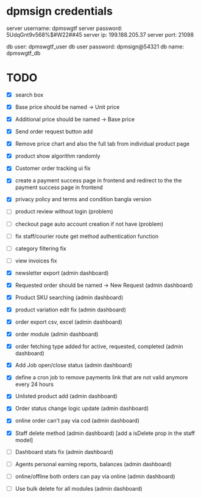 # dpmsign credentials

server username: dpmswgtf
server password: 5UdqGnt9v568%$#W22##45
server ip: 199.188.205.37
server port: 21098

db user: dpmswgtf_user
db user password: dpmsign@54321
db name: dpmswgtf_db

# TODO

- [x] search box
- [x] Base price should be named -> Unit price
- [x] Additional price should be named -> Base price
- [x] Send order request button add
- [x] Remove price chart and also the full tab from individual product page
- [x] product show algorithm randomly
- [x] Customer order tracking ui fix
- [x] create a payment success page in frontend and redirect to the the payment success page in frontend
- [x] privacy policy and terms and condition bangla version

- [ ] product review without login (problem)
- [ ] checkout page auto account creation if not have (problem)

- [ ] fix staff/courier route get method authentication function
- [ ] category filtering fix
- [ ] view invoices fix

- [x] newsletter export (admin dashboard)
- [x] Requested order should be named -> New Request (admin dashboard)
- [x] Product SKU searching (admin dashboard)
- [x] product variation edit fix (admin dashboard)
- [x] order export csv, excel (admin dashboard)
- [x] order module (admin dashboard)
- [x] order fetching type added for active, requested, completed (admin dashboard)
- [x] Add Job open/close status (admin dashboard)
- [x] define a cron job to remove payments link that are not valid anymore every 24 hours
- [x] Unlisted product add (admin dashboard)
- [x] Order status change logic update (admin dashboard)
- [x] online order can't pay via cod (admin dashboard)
- [x] Staff delete method (admin dashboard) [add a isDelete prop in the staff model]

- [ ] Dashboard stats fix (admin dashboard)
- [ ] Agents personal earning reports, balances (admin dashboard)

- [ ] online/offline both orders can pay via online (admin dashboard)
- [ ] Use bulk delete for all modules (admin dashboard)
